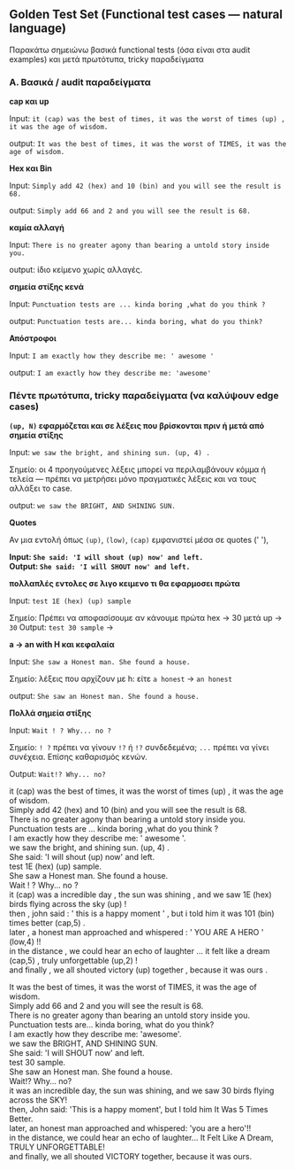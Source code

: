 ##  **Golden Test Set (Functional test cases — natural language)**

Παρακάτω σημειώνω βασικά functional tests (όσα είναι στα audit examples) και μετά πρωτότυπα, tricky παραδείγματα

### **A. Βασικά / audit παραδείγματα**

**cap και up**

Input: `it (cap) was the best of times, it was the worst of times (up) , it was the age of wisdom.`

output: `It was the best of times, it was the worst of TIMES, it was the age of wisdom.`

**Hex και  Bin**

Input: `Simply add 42 (hex) and 10 (bin) and you will see the result is 68.`

output: `Simply add 66 and 2 and you will see the result is 68.`

**καμία αλλαγή**

Input: `There is no greater agony than bearing a untold story inside you.`

output: ίδιο κείμενο χωρίς αλλαγές.

**σημεία στίξης κενά**

Input: `Punctuation tests are ... kinda boring ,what do you think ?`

output: `Punctuation tests are... kinda boring, what do you think?`

**Απόστροφοι**

Input: `I am exactly how they describe me: ' awesome '`

output: `I am exactly how they describe me: 'awesome'`

###  **Πέντε πρωτότυπα, tricky παραδείγματα (να καλύψουν edge cases)**

**`(up, N)` εφαρμόζεται και σε λέξεις που βρίσκονται πριν ή μετά από σημεία στίξης**

Input: `we saw the bright, and shining sun. (up, 4) .`

Σημείο: οι 4 προηγούμενες λέξεις μπορεί να περιλαμβάνουν κόμμα ή τελεία — πρέπει να μετρήσει μόνο πραγματικές λέξεις και να τους αλλάξει το case.

output: `we saw the BRIGHT, AND SHINING SUN.`

**Quotes** 

Αν μια εντολή όπως `(up)`, `(low)`, `(cap)` εμφανιστεί μέσα σε quotes (' '),  
   
 **Input: `She said: 'I will shout (up) now' and left.`**  
 **Output: `She said: 'I will SHOUT now' and left.`**

**πολλαπλές εντολες σε λιγο κειμενο τι θα εφαρμοσει πρώτα**

Input: `test 1E (hex) (up) sample`

Σημείο: Πρέπει να αποφασίσουμε αν κάνουμε πρώτα hex → 30 μετά up → `30` Output: `test 30 sample` →

**a → an with H και κεφαλαία**

Input: `She saw a Honest man. She found a house.`

Σημείο: λέξεις που αρχίζουν με h: είτε `a honest` → `an honest` 

output: `She saw an Honest man. She found a house.` 

**Πολλά σημεία στίξης**

Input: `Wait ! ? Why... no ?`

Σημείο: `! ?` πρέπει να γίνουν `!?` ή `!?` συνδεδεμένα; `...` πρέπει να γίνει συνέχεια. Επίσης καθαρισμός κενών.

Output: `Wait!? Why... no?`

it (cap) was the best of times, it was the worst of times (up) , it was the age of wisdom.   
Simply add 42 (hex) and 10 (bin) and you will see the result is 68\.   
There is no greater agony than bearing a untold story inside you.   
Punctuation tests are ... kinda boring ,what do you think ?   
I am exactly how they describe me: ' awesome '.   
we saw the bright, and shining sun. (up, 4\) .   
She said: 'I will shout (up) now' and left.   
test 1E (hex) (up) sample.   
She saw a Honest man. She found a house.   
Wait \! ? Why... no ?   
it (cap) was a incredible day , the sun was shining , and we saw 1E (hex) birds flying across the sky (up) \!   
then , john said : '  this is a happy moment  ' , but i told him it was 101 (bin) times better (cap,5) .   
later , a honest man approached and whispered : '  YOU ARE A HERO  ' (low,4) \!\!   
in the distance , we could hear an echo of laughter ... it felt like a dream (cap,5) , truly unforgettable (up,2) \!   
and finally , we all shouted victory (up) together , because it was ours .

It was the best of times, it was the worst of TIMES, it was the age of wisdom.   
Simply add 66 and 2 and you will see the result is 68\.   
There is no greater agony than bearing an untold story inside you.   
Punctuation tests are... kinda boring, what do you think?   
I am exactly how they describe me: 'awesome'.   
we saw the BRIGHT, AND SHINING SUN.   
She said: 'I will SHOUT now' and left.   
test 30 sample.   
She saw an Honest man. She found a house.   
Wait\!? Why... no?   
it was an incredible day, the sun was shining, and we saw 30 birds flying across the SKY\!   
then, John said: 'This is a happy moment', but I told him It Was 5 Times Better.   
later, an honest man approached and whispered: 'you are a hero'\!\!   
in the distance, we could hear an echo of laughter... It Felt Like A Dream, TRULY UNFORGETTABLE\!   
and finally, we all shouted VICTORY together, because it was ours.

